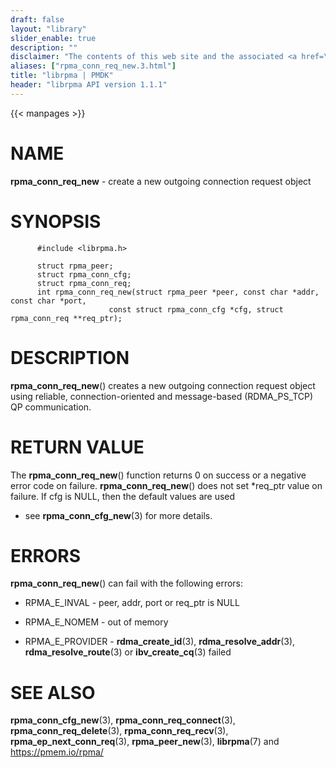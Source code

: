 ```yaml
---
draft: false
layout: "library"
slider_enable: true
description: ""
disclaimer: "The contents of this web site and the associated <a href=\"https://github.com/pmem\">GitHub repositories</a> are BSD-licensed open source."
aliases: ["rpma_conn_req_new.3.html"]
title: "librpma | PMDK"
header: "librpma API version 1.1.1"
---
```

{{< manpages >}}

[comment]: <> (SPDX-License-Identifier: BSD-3-Clause)
[comment]: <> (Copyright 2020-2023, Intel Corporation)

# NAME

**rpma_conn_req_new** - create a new outgoing connection request object

# SYNOPSIS

          #include <librpma.h>

          struct rpma_peer;
          struct rpma_conn_cfg;
          struct rpma_conn_req;
          int rpma_conn_req_new(struct rpma_peer *peer, const char *addr, const char *port,
                          const struct rpma_conn_cfg *cfg, struct rpma_conn_req **req_ptr);

# DESCRIPTION

**rpma_conn_req_new**() creates a new outgoing connection request object
using reliable, connection-oriented and message-based (RDMA_PS_TCP) QP
communication.

# RETURN VALUE

The **rpma_conn_req_new**() function returns 0 on success or a negative
error code on failure. **rpma_conn_req_new**() does not set \*req_ptr
value on failure. If cfg is NULL, then the default values are used

-   see **rpma_conn_cfg_new**(3) for more details.

# ERRORS

**rpma_conn_req_new**() can fail with the following errors:

-   RPMA_E\_INVAL - peer, addr, port or req_ptr is NULL

-   RPMA_E\_NOMEM - out of memory

-   RPMA_E\_PROVIDER - **rdma_create_id**(3), **rdma_resolve_addr**(3),
    **rdma_resolve_route**(3) or **ibv_create_cq**(3) failed

# SEE ALSO

**rpma_conn_cfg_new**(3), **rpma_conn_req_connect**(3),
**rpma_conn_req_delete**(3), **rpma_conn_req_recv**(3),
**rpma_ep_next_conn_req**(3), **rpma_peer_new**(3), **librpma**(7) and
https://pmem.io/rpma/
